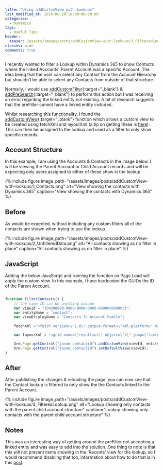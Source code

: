 ```yaml
---
title: "Using addCustomView with Lookups"
last_modified_at: 2020-06-20T18:00:00-00:00
categories:
  - Dynamics
tags:
  - Useful Tips
header:
  teaser: /assets/images/posts/addCustomView-with-lookups/3_FilteredLookup.png
classes: wide
comments: true
---
```

I recently wanted to filter a Lookup within Dynamics 365 to show Contacts where the linked Accounts’ Parent Account was a specific Account. The idea being that the user can select any Contact from the Account Hierarchy but shouldn’t be able to select any Contacts from outside of that structure.

Normally, I would use [addCustomFilter](https://docs.microsoft.com/en-us/powerapps/developer/model-driven-apps/clientapi/reference/controls/addcustomfilter){:target="_blank"} & [addPreSearch](https://docs.microsoft.com/en-us/powerapps/developer/model-driven-apps/clientapi/reference/controls/addpresearch){:target="_blank"} to perform this action but I was receiving an error regarding the linked entity not existing. A bit of research suggests that the preFilter cannot have a linked entity included.

Whilst researching this functionality, I found the [addCustomView](https://docs.microsoft.com/en-us/powerapps/developer/model-driven-apps/clientapi/reference/controls/addcustomview){:target="_blank"} function which allows a custom view to be created using fetchXml and layoutXml (a tip on getting these is [here](/dynamics/getting-fetchxml-and-layoutxml-from-advanced-find)). This can then be assigned to the lookup and used as a filter to only show specific records.

## Account Structure

In this example, I am using the Accounts & Contacts in the image below. I will be viewing the Parent Account or Child Account records and will be expecting only users assigned to either of these show in the lookup.

{%
  include figure
  image_path="/assets/images/posts/addCustomView-with-lookups/1_Contacts.png"
  alt="View showing the contacts with Dynamics 365"
  caption="View showing the contacts with Dynamics 365"
%}

## Before

As would be expected, without including any custom filters all of the contacts are shown when trying to use the lookup.

{%
  include figure
  image_path="/assets/images/posts/addCustomView-with-lookups/2_UnfilteredData.png"
  alt="All contacts showing as no filter in place"
  caption="All contacts showing as no filter in place"
%}

## JavaScript

Adding the below JavaScript and running the function on Page Load will apply the custom view. In this example, I have hardcoded the GUIDs the ID of the Parent Account.

```javascript

function filterContacts() {
    // the view ID can be anything unique
    var viewId = "{00000000-0000-0000-0000-000000000003}";
    var entityName = "contact";
    var viewDisplayName = "Contacts In Account Family";
    
    fetchXml ="<fetch version=\"1.0\" output-format=\"xml-platform\" mapping=\"logical\" distinct=\"false\"><entity name=\"contact\"><attribute name=\"fullname\"/><attribute name=\"contactid\"/><attribute name=\"parentcustomerid\"/><order attribute=\"fullname\" descending=\"false\"/><link-entity name=\"account\" from=\"accountid\" to=\"parentcustomerid\" link-type=\"inner\" alias=\"ac\"><filter type=\"and\"><filter type=\"or\"><condition attribute=\"accountid\" operator=\"eq\" uiname=\"Parent Account\" uitype=\"account\" value=\"{6AA4C0E1-679B-EA11-A812-000D3A0BA151}\"/><condition attribute=\"parentaccountid\" operator=\"eq\" uiname=\"Parent Account\" uitype=\"account\" value=\"{6AA4C0E1-679B-EA11-A812-000D3A0BA151}\"/></filter></filter></link-entity></entity></fetch>";

    var layoutXml = "<grid name=\"resultset\" object=\"2\" jump=\"lastname\" select=\"1\" icon=\"1\" preview=\"1\"><row name=\"result\" id=\"contactid\"><cell name=\"fullname\" width=\"300\"/><cell name=\"parentcustomerid\" width=\"100\"/></row></grid>";

    Xrm.Page.getControl("jason_contactid").addCustomView(viewId, entityName, viewDisplayName, fetchXml, layoutXml, false);
    Xrm.Page.getControl("jason_contactid").setDefaultView(viewId);
}

```

## After

After publishing the changes & reloading the page, you can now see that the Contact lookup is filtered to only show the the Contacts linked to the Parent Account.

{%
  include figure
  image_path="/assets/images/posts/addCustomView-with-lookups/3_FilteredLookup.png"
  alt="Lookup showing only contacts with the parent child account structure"
  caption="Lookup showing only contacts with the parent child account structure"
%}

## Notes

This was an interesting way of getting around the preFilter not accepting a linked entity and was easy to add into the solution. One thing to note is that this will not prevent items showing in the ‘Recents’ view for the lookup, so I would recommend disabling that too, information about how to do that is in this [post](/dynamics/disable-recents-on-lookup).
